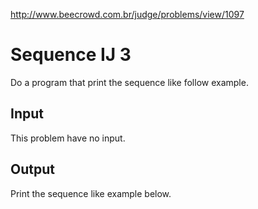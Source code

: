http://www.beecrowd.com.br/judge/problems/view/1097

# Sequence IJ 3

Do a program that print the sequence like follow example.

## Input

This problem have no input.

## Output

Print the sequence like example below.
